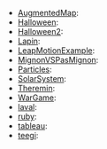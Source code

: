 - [AugmentedMap](https://github.com/potioc/Papart-examples/tree/master/apps/AugmentedMap):
- [Halloween](https://github.com/potioc/Papart-examples/tree/master/apps/Halloween):
- [Halloween2](https://github.com/potioc/Papart-examples/tree/master/apps/Halloween2):
- [Lapin](https://github.com/potioc/Papart-examples/tree/master/apps/Lapin):
- [LeapMotionExample](https://github.com/potioc/Papart-examples/tree/master/apps/LeapMotionExample):
- [MignonVSPasMignon](https://github.com/potioc/Papart-examples/tree/master/apps/MignonVSPasMignon):
- [Particles](https://github.com/potioc/Papart-examples/tree/master/apps/Particles):
- [SolarSystem](https://github.com/potioc/Papart-examples/tree/master/apps/SolarSystem):
- [Theremin](https://github.com/potioc/Papart-examples/tree/master/apps/Theremin):
- [WarGame](https://github.com/potioc/Papart-examples/tree/master/apps/WarGame):
- [laval](https://github.com/potioc/Papart-examples/tree/master/apps/laval):
- [ruby](https://github.com/potioc/Papart-examples/tree/master/apps/ruby):
- [tableau](https://github.com/potioc/Papart-examples/tree/master/apps/tableau):
- [teegi](https://github.com/potioc/Papart-examples/tree/master/apps/teegi):
